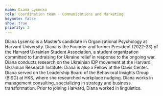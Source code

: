 ```yaml
---
name: Diana Lysenko
role: Coordination team - Communications and Marketing
keynote: false
show: true
priority: 3
---
```


Diana Lysenko is a Master’s candidate in Organizational Psychology at Harvard University. Diana is the Founder and former President (2022-23) of the Harvard Ukrainian Student Association, a student organization committed to fundraising for Ukraine relief in response to the ongoing war. Diana conducts research on the Ukrainian IDP movement at the Harvard Ukrainian Research Institute. Diana is also a Fellow at the Davis Center. Diana served on the Leadership Board of the Behavioral Insights Group (BISG) at HKS, where she researched workplace nudging. Diana works in management consulting, specializing in strategy and business transformation. Prior to joining Harvard, Diana worked in linguistics.

